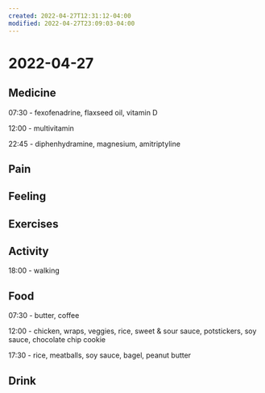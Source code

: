 ```yaml
---
created: 2022-04-27T12:31:12-04:00
modified: 2022-04-27T23:09:03-04:00
---
```


# 2022-04-27

## Medicine

07:30 - fexofenadrine, flaxseed oil, vitamin D

12:00 - multivitamin

22:45 - diphenhydramine, magnesium, amitriptyline

## Pain


## Feeling


## Exercises


## Activity

18:00 - walking

## Food

07:30 - butter, coffee

12:00 - chicken, wraps, veggies, rice, sweet & sour sauce, potstickers, soy sauce, chocolate chip cookie

17:30 - rice, meatballs, soy sauce, bagel, peanut butter


## Drink
